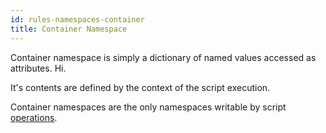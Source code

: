 ```yaml
---
id: rules-namespaces-container
title: Container Namespace
---
```


Container namespace is simply a dictionary of named values accessed as attributes. Hi.

It's contents are defined by the context of the script execution.

Container namespaces are the only namespaces writable by script [operations](rules-operations.md).

